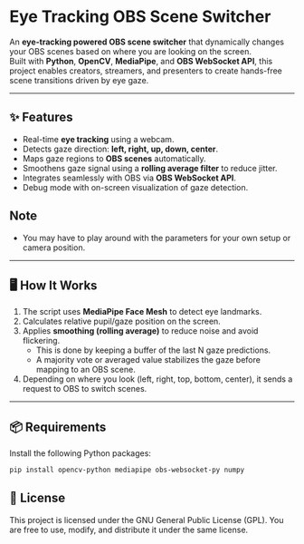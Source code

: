 # Eye Tracking OBS Scene Switcher

An **eye-tracking powered OBS scene switcher** that dynamically changes your OBS scenes based on where you are looking on the screen.  
Built with **Python**, **OpenCV**, **MediaPipe**, and **OBS WebSocket API**, this project enables creators, streamers, and presenters to create hands-free scene transitions driven by eye gaze.

---

## ✨ Features
- Real-time **eye tracking** using a webcam.  
- Detects gaze direction: **left, right, up, down, center**.  
- Maps gaze regions to **OBS scenes** automatically.  
- Smoothens gaze signal using a **rolling average filter** to reduce jitter.  
- Integrates seamlessly with OBS via **OBS WebSocket API**.  
- Debug mode with on-screen visualization of gaze detection.

## Note

 - You may have to play around with the parameters for your own setup or camera position.
---

## 🖥️ How It Works
1. The script uses **MediaPipe Face Mesh** to detect eye landmarks.  
2. Calculates relative pupil/gaze position on the screen.  
3. Applies **smoothing (rolling average)** to reduce noise and avoid flickering.  
   - This is done by keeping a buffer of the last N gaze predictions.  
   - A majority vote or averaged value stabilizes the gaze before mapping to an OBS scene.  
4. Depending on where you look (left, right, top, bottom, center), it sends a request to OBS to switch scenes.

---

## 📦 Requirements
Install the following Python packages:

```bash
pip install opencv-python mediapipe obs-websocket-py numpy
```

## 📜 License

This project is licensed under the GNU General Public License (GPL).
You are free to use, modify, and distribute it under the same license.